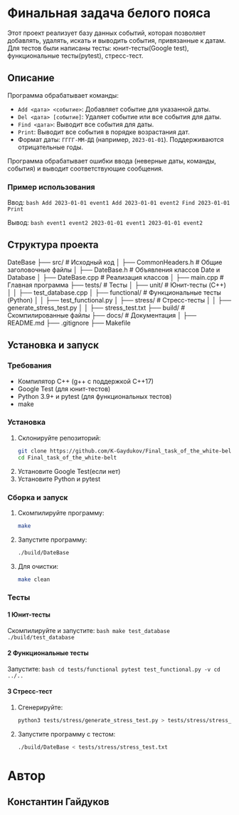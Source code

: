 # Финальная задача белого пояса

Этот проект реализует базу данных событий, которая позволяет добавлять, удалять, искать и выводить события, привязанные к датам. Для тестов были написаны тесты: юнит-тесты(Google test), функциональные тесты(pytest), стресс-тест.

## Описание

Программа обрабатывает команды:
- `Add <дата> <событие>`: Добавляет событие для указанной даты.
- `Del <дата> [событие]`: Удаляет событие или все события для даты.
- `Find <дата>`: Выводит все события для даты.
- `Print`: Выводит все события в порядке возрастания дат.
- Формат даты: `ГГГГ-ММ-ДД` (например, `2023-01-01`). Поддерживаются отрицательные годы.

Программа обрабатывает ошибки ввода (неверные даты, команды, события) и выводит соответствующие сообщения.

### Пример использования
Ввод:
    ```bash
    Add 2023-01-01 event1
    Add 2023-01-01 event2
    Find 2023-01-01
    Print
    ```

Вывод:
    ```bash
    event1
    event2
    2023-01-01 event1
    2023-01-01 event2
    ```

## Структура проекта
DateBase
├── src/                    # Исходный код
│   ├── CommonHeaders.h     # Общие заголовочные файлы
│   ├── DateBase.h          # Объявления классов Date и Database
│   ├── DateBase.cpp        # Реализация классов
│   ├── main.cpp            # Главная программа
├── tests/                  # Тесты
│   ├── unit/               # Юнит-тесты (C++)
│   │   ├── test_database.cpp
│   ├── functional/         # Функциональные тесты (Python)
│   │   ├── test_functional.py
│   ├── stress/             # Стресс-тесты
│   │   ├── generate_stress_test.py
│   │   ├── stress_test.txt
├── build/                  # Скомпилированные файлы
├── docs/                   # Документация
│   ├── README.md
├── .gitignore
├── Makefile


## Установка и запуск

### Требования
- Компилятор C++ (g++ с поддержкой C++17)
- Google Test (для юнит-тестов)
- Python 3.9+ и pytest (для функциональных тестов)
- make

### Установка
1. Склонируйте репозиторий:
   ```bash
   git clone https://github.com/K-Gaydukov/Final_task_of_the_white-belt.git
   cd Final_task_of_the_white-belt
   ```
2. Установите Google Test(если нет)
3. Установите Python и pytest

### Сборка и запуск
1. Скомпилируйте программу:
    ```bash
    make
    ```
2. Запустите программу:
    ```bash
    ./build/DateBase
    ```
3. Для очистки:
    ```bash
    make clean
    ```

### Тесты
#### 1 Юнит-тесты
Скомпилируйте и запустите:
    ```bash
    make test_database
    ./build/test_database
    ```
#### 2 Функциональные тесты
Запустите:
    ```bash
    cd tests/functional
    pytest test_functional.py -v
    cd ../..
    ```
#### 3 Cтресс-тест
1. Сгенерируйте:
    ```bash
    python3 tests/stress/generate_stress_test.py > tests/stress/stress_test.txt
    ```
2. Запустите программу с тестом:
    ```bash
    ./build/DateBase < tests/stress/stress_test.txt
    ```

# Автор
## Константин Гайдуков

